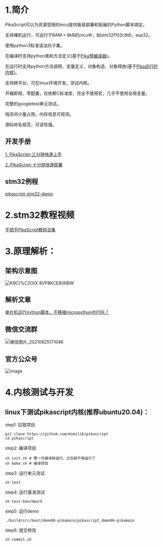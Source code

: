 

# 1.简介
PikaScript可以为资源受限的mcu提供极易部署和拓展的Python脚本绑定。

支持裸机运行，可运行于RAM > 8kB的mcu中，如stm32f103c8t6，esp32。

使用python3标准语法的子集。

在编译时支持python类和方法定义(基于[Pika预编译器](https://github.com/mimilib/pikascript-compiler-rust))。

在运行时支持python方法调用、变量定义、对象构造、对象释放(基于[Pika运行时内核](https://github.com/mimilib/pikascript-core))。

支持跨平台，可在linux环境开发、测试内核。

开箱即用，零配置，仅依赖C标准库，完全不使用宏，几乎不使用全局变量。

完整的googletest单元测试。

栈空间少量占用，内存信息可观测。

源码命名规范，可读性强。

## 开发手册
[1. PikaScript-三分钟快速上手](doc/1.三分钟快速上手.md)

[2. PikaScript-十分钟快速部署](doc/2.十分钟快速部署.md)
## stm32例程
[pikascript-stm32-demo](../../../pikascript-demo-stm32)

# 2.stm32教程视频

[手把手PikaScript教程合集](https://www.bilibili.com/video/BV1mg411L72e)

# 3.原理解析：

## 架构示意图
![K9C)%CZO)X`8VFBKCE8(9@W](https://user-images.githubusercontent.com/88232613/127806449-b476b2fd-9f40-4c53-94a0-e1e965c046c3.png)

## 解析文章
[单片机运行python脚本，不移植micropython也行吗？](https://mp.weixin.qq.com/s?__biz=MzU4NzUzMDc1OA==&mid=2247484127&idx=1&sn=f66cff49c488e48c52570c7bb570328f&chksm=fdebd5b6ca9c5ca0707fd221c32f3ad63e94aeb6f917a92774b89ea042381ea261990f5cca3c&token=2045971639&lang=zh_CN#rd)

## 微信交流群
![微信图片_20210825171046](https://user-images.githubusercontent.com/88232613/130763024-c57106f5-0d46-43d8-99e3-c331ae2594b5.jpg)

## 官方公众号
![image](https://user-images.githubusercontent.com/88232613/128301451-f0cdecea-6457-4925-b084-42e7796a856e.png)

# 4.内核测试与开发

## linux下测试pikascript内核(推荐ubuntu20.04)：

step1: 拉取项目
``` shell
git clone https://github.com/mimilib/pikascript
cd pikascript
```

step2: 编译项目
```
sh init.sh # 第一次编译前运行，之后就不用运行了 
sh make.sh # 编译项目
```

step3: 运行单元测试
``` shell	
sh test
```

step4: 运行基准测试
``` shell
sh test-banchmark
```

step5: 运行demo
``` shell
./build/src/boot/demo06-pikamain/pikascript_demo06-pikamain
```

step6: 提交修改
``` shell
sh commit.sh
```
